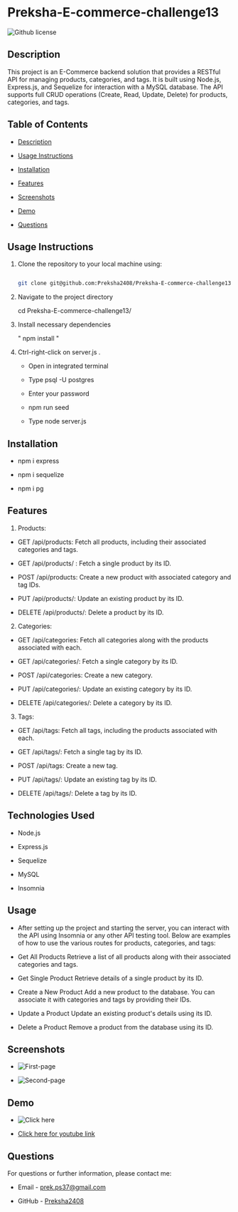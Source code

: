 # Preksha-E-commerce-challenge13

![Github license](https://img.shields.io/badge/license-MIT-blue.svg)

## Description

This project is an E-Commerce backend solution that provides a RESTful API for managing products, categories, and tags. It is built using Node.js, Express.js, and Sequelize for interaction with a MySQL database. The API supports full CRUD operations (Create, Read, Update, Delete) for products, categories, and tags.

## Table of Contents

* [Description](#description)

* [Usage Instructions](#usage-instructions)

* [Installation](#installation)

* [Features](#features)

* [Screenshots](#screenshots)

* [Demo](#Demo)

* [Questions](#questions)


## Usage Instructions 

1. Clone the repository to your local machine using:
   ```bash

   git clone git@github.com:Preksha2408/Preksha-E-commerce-challenge13.git

2. Navigate to the project directory  

   cd Preksha-E-commerce-challenge13/

3. Install necessary dependencies 

   " npm install "

4. Ctrl-right-click on server.js . 

    * Open in integrated terminal

    * Type  psql -U postgres 

    * Enter your password

    * npm run seed

    * Type node server.js 


## Installation 

* npm i express

* npm i sequelize

* npm i pg


## Features

1. Products:

* GET /api/products: Fetch all products, including their associated categories and tags.

* GET /api/products/ : Fetch a single product by its ID.

* POST /api/products: Create a new product with associated category and tag IDs.

* PUT /api/products/: Update an existing product by its ID.

* DELETE /api/products/: Delete a product by its ID.

2. Categories:

* GET /api/categories: Fetch all categories along with the products associated with each.

* GET /api/categories/: Fetch a single category by its ID.

* POST /api/categories: Create a new category.

* PUT /api/categories/: Update an existing category by its ID.

* DELETE /api/categories/: Delete a category by its ID.

3. Tags:

* GET /api/tags: Fetch all tags, including the products associated with each.

* GET /api/tags/: Fetch a single tag by its ID.

* POST /api/tags: Create a new tag.

* PUT /api/tags/: Update an existing tag by its ID.

* DELETE /api/tags/: Delete a tag by its ID.


## Technologies Used

* Node.js

* Express.js

* Sequelize

* MySQL

* Insomnia


## Usage

* After setting up the project and starting the server, you can interact with the API using Insomnia or any other API testing tool. Below are examples of how to use the various routes for products, categories, and tags:

* Get All Products
Retrieve a list of all products along with their associated categories and tags.

* Get Single Product
Retrieve details of a single product by its ID.

* Create a New Product
Add a new product to the database. You can associate it with categories and tags by providing their IDs.

* Update a Product
Update an existing product's details using its ID.

* Delete a Product
Remove a product from the database using its ID.




## Screenshots 

* ![First-page](./assets/images/Cfontspage.png)

* ![Second-page](./assets/images/Tables.png)



## Demo 

* ![Click here](./assets/images/Employee-trackerchallenge12.gif)

* [Click here for youtube link](https://www.youtube.com/watch?v=2icKZybzLDc)


## Questions 

For questions or further information, please contact me:

* Email - [prek.ps37@gmail.com](prek.ps37@gmail.com)

* GitHub - [Preksha2408](https://github.com/Preksha2408/Preksha-E-commerce-challenge13.git)
